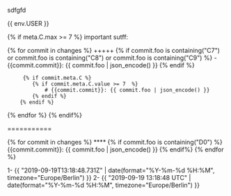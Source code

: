 sdfgfd

{{ env.USER }}


{% if meta.C.max >= 7 %}
 important sutff:

 {% for commit in changes %}
    +++++
         {% if commit.foo is containing("C7") or commit.foo is containing("C8") or commit.foo is containing("C9") %}
            - {{commit.commit}}: {{ commit.foo | json_encode() }}
        {% endif %}

         {% if commit.meta.C %}
            {% if commit.meta.C.value >= 7  %}
                # {{commit.commit}}: {{ commit.foo | json_encode() }}
            {% endif %}
        {% endif %}
{% endfor %}
{% endif%}

===========

{% for commit in changes %}
    ****
         {% if commit.foo is containing("D0") %}
            {{commit.commit}}: {{ commit.foo | json_encode() }}
        {% endif%}
{% endfor %}


1- {{ "2019-09-19T13:18:48.731Z" | date(format="%Y-%m-%d %H:%M", timezone="Europe/Berlin") }}
2- {{ "2019-09-19 13:18:48 UTC" | date(format="%Y-%m-%d %H:%M", timezone="Europe/Berlin")  }}
